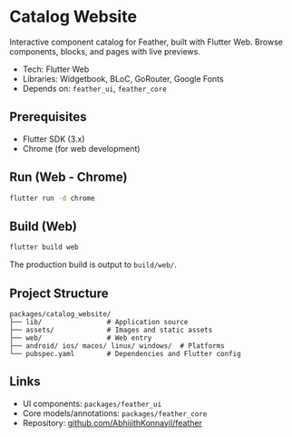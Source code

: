 # Catalog Website

Interactive component catalog for Feather, built with Flutter Web. Browse components, blocks, and pages with live previews.

- Tech: Flutter Web
- Libraries: Widgetbook, BLoC, GoRouter, Google Fonts
- Depends on: `feather_ui`, `feather_core`

## Prerequisites

- Flutter SDK (3.x)
- Chrome (for web development)

## Run (Web - Chrome)

```sh
flutter run -d chrome
```

## Build (Web)

```sh
flutter build web
```

The production build is output to `build/web/`.

## Project Structure

```text
packages/catalog_website/
├── lib/                # Application source
├── assets/             # Images and static assets
├── web/                # Web entry
├── android/ ios/ macos/ linux/ windows/  # Platforms
└── pubspec.yaml        # Dependencies and Flutter config
```

## Links

- UI components: `packages/feather_ui`
- Core models/annotations: `packages/feather_core`
- Repository: [github.com/AbhijithKonnayil/feather](https://github.com/AbhijithKonnayil/feather)
